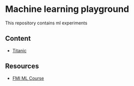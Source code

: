 # Machine learning playground
This repository contains ml experiments 

## Content
 - [Titanic](playground/titanic-hw.ipynb)

## Resources
 - [FMI ML Course](http://fmi.machine-learning.bg)
